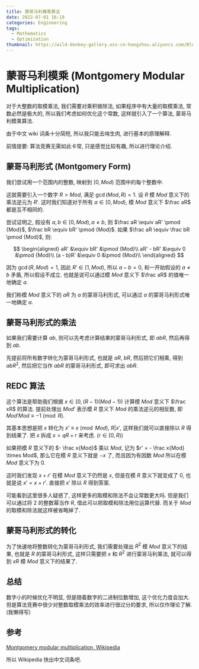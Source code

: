 ```yaml
---
title: 蒙哥马利模乘算法
date: 2022-07-01 16:19
categories: Engineering
tags:
  - Mathematics
  - Optimization
thumbnail: https://wild-donkey-gallery.oss-cn-hangzhou.aliyuncs.com/BlogImg/Photo6.jpg
---
```


# 蒙哥马利模乘 (Montgomery Modular Multiplication)

对于大整数的取模乘法, 我们需要对乘积做除法, 如果程序中有大量的取模乘法, 常数必然是极大的, 所以我们考虑如何优化这个常数, 这样就引入了一个算法, 蒙哥马利模乘算法.

由于中文 wiki 词条十分简短, 所以我只能去啃生肉, 进行基本的原理解释.

前情提要: 算法竞赛无需如此卡常, 只是感觉比较有趣, 所以进行理论介绍.

## 蒙哥马利形式 (Montgomery Form)

我们尝试用一个范围内的整数, 映射到 $[0, Mod)$ 范围中的每个整数中.

这就需要引入一个数字 $R > Mod$, 满足 $\gcd(Mod, R) = 1$. 设 $R$ 模 $Mod$ 意义下的乘法逆元为 $R'$. 这时我们知道对于所有 $a \in [0, Mod)$, 模 $Mod$ 意义下 $\frac aR$ 都是互不相同的.

尝试证明之, 假设有 $a, b \in [0, Mod), a \neq b$, 则 $\frac aR \equiv aR' \pmod {Mod}$, $\frac bR \equiv bR' \pmod {Mod}$. 如果 $\frac aR \equiv \frac bR \pmod {Mod}$, 则:

$$
\begin{aligned}
aR' &\equiv bR' &\pmod {Mod}\\
aR' - bR' &\equiv 0 &\pmod {Mod}\\
(a - b)R' &\equiv 0 &\pmod {Mod}\\
\end{aligned}
$$

因为 $\gcd(R, Mod) = 1$, 因此 $R' \in [1, Mod)$, 所以 $a - b = 0$, 和一开始假设的 $a \neq b$ 矛盾, 所以假设不成立. 也就是说可以通过模 $Mod$ 意义下 $\frac aR$ 的值唯一地确定 $a$.

我们称模 $Mod$ 意义下的 $aR$ 为 $a$ 的蒙哥马利形式, 可以通过 $a$ 的蒙哥马利形式唯一地确定 $a$.

## 蒙哥马利形式的乘法

如果我们需要计算 $ab$, 则可以先考虑计算结果的蒙哥马利形式, 即 $abR$, 然后再得到 $ab$.

先提前将所有数字转化为蒙哥马利形式, 也就是 $aR$, $bR$, 然后把它们相乘, 得到 $abR^2$, 然后把它当作 $abR$ 的蒙哥马利形式, 即可求出 $abR$.

## REDC 算法

这个算法是帮助我们根据 $x \in [0, (R - 1)(Mod - 1))$ 计算模 $Mod$ 意义下 $\frac xR$ 的算法. 提前处理出 $Mod'$ 表示模 $R$ 意义下 $Mod$ 的乘法逆元的相反数, 即 $Mod'Mod \equiv -1 \pmod R$.

其基本思想是把 $x$ 转化为 $x' \equiv x \pmod {Mod}$, $R|x'$, 这样我们就可以直接除以 $R$ 得到结果了. 把 $x$ 拆成 $x = qR + r$ 来考虑. $(r \in [0, R))$

如果把模 $R$ 意义下的 $- \frac x{Mod}$ 乘以 $Mod$, 记为 $r' = - \frac x{Mod} \times Mod$, 那么它在模 $R$ 意义下就是 $-x$ 了, 而且因为有因数 $Mod$ 所以在模 $Mod$ 意义下为 $0$.

这时我们发现 $x + r'$ 在模 $Mod$ 意义下仍然是 $x$, 但是在模 $R$ 意义下就变成了 $0$, 也就是说 $x' = x + r'$. 直接把 $x'$ 除以 $R$ 得到答案.

可能看到这里很多人疑惑了, 这样更多的取模和除法不会让常数更大吗. 但是我们可以通过将 $2$ 的整数幂当作 $R$, 借此可以把取模和除法用位运算代替. 而关于 $Mod$ 的取模和除法就这样被省略掉了.

## 蒙哥马利形式的转化

为了快速地将整数转化为蒙哥马利形式, 我们需要处理出 $R^2$ 模 $Mod$ 意义下的结果, 也就是 $R$ 的蒙哥马利形式, 这样只需要把 $x$ 和 $R^2$ 进行蒙哥马利乘法, 就可以得到 $xR$ 模 $Mod$ 意义下的结果了.

## 总结

数字小的时候优化不明显, 但是随着数字的二进制位数增加, 这个优化力度会加大. 但是算法竞赛中很少对整数取模乘法的效率进行很过分的要求, 所以仅作理论了解. (我懒得写)

## 参考

[Montgomery modular multiplication, Wikipedia](https://en.wikipedia.org/wiki/Montgomery_modular_multiplication)

所以 Wikipedia 快出中文词条吧.